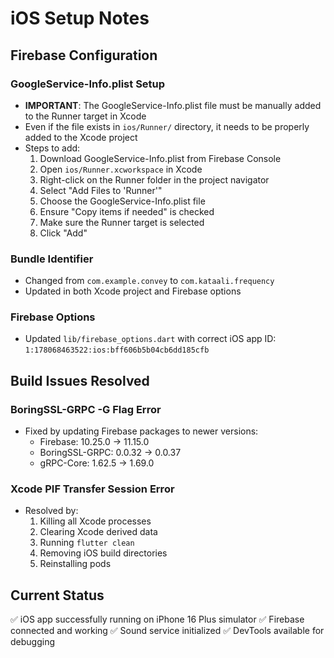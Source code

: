 # iOS Setup Notes

## Firebase Configuration

### GoogleService-Info.plist Setup
- **IMPORTANT**: The GoogleService-Info.plist file must be manually added to the Runner target in Xcode
- Even if the file exists in `ios/Runner/` directory, it needs to be properly added to the Xcode project
- Steps to add:
  1. Download GoogleService-Info.plist from Firebase Console
  2. Open `ios/Runner.xcworkspace` in Xcode
  3. Right-click on the Runner folder in the project navigator
  4. Select "Add Files to 'Runner'"
  5. Choose the GoogleService-Info.plist file
  6. Ensure "Copy items if needed" is checked
  7. Make sure the Runner target is selected
  8. Click "Add"

### Bundle Identifier
- Changed from `com.example.convey` to `com.kataali.frequency`
- Updated in both Xcode project and Firebase options

### Firebase Options
- Updated `lib/firebase_options.dart` with correct iOS app ID: `1:178068463522:ios:bff606b5b04cb6dd185cfb`

## Build Issues Resolved

### BoringSSL-GRPC -G Flag Error
- Fixed by updating Firebase packages to newer versions:
  - Firebase: 10.25.0 → 11.15.0
  - BoringSSL-GRPC: 0.0.32 → 0.0.37
  - gRPC-Core: 1.62.5 → 1.69.0

### Xcode PIF Transfer Session Error
- Resolved by:
  1. Killing all Xcode processes
  2. Clearing Xcode derived data
  3. Running `flutter clean`
  4. Removing iOS build directories
  5. Reinstalling pods

## Current Status
✅ iOS app successfully running on iPhone 16 Plus simulator
✅ Firebase connected and working
✅ Sound service initialized
✅ DevTools available for debugging
